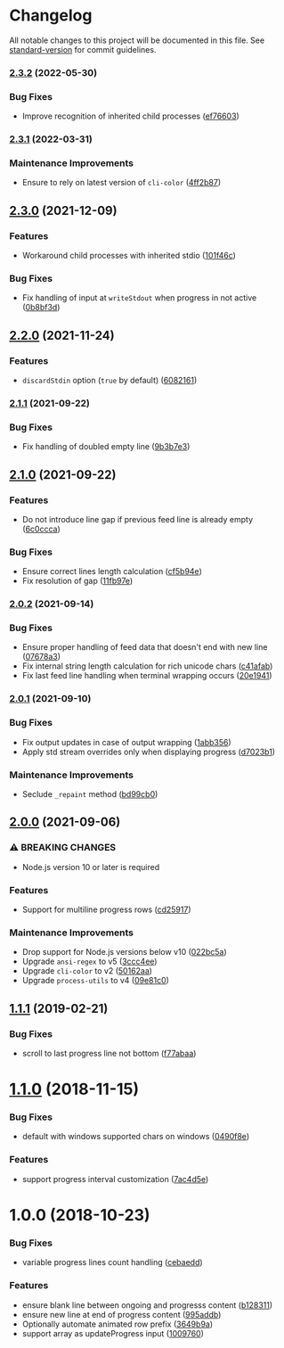 # Changelog

All notable changes to this project will be documented in this file. See [standard-version](https://github.com/conventional-changelog/standard-version) for commit guidelines.

### [2.3.2](https://github.com/medikoo/cli-progress-footer/compare/v2.3.1...v2.3.2) (2022-05-30)

### Bug Fixes

- Improve recognition of inherited child processes ([ef76603](https://github.com/medikoo/cli-progress-footer/commit/ef76603eddf0ec1dd9b8ea35166892cb492a7e0d))

### [2.3.1](https://github.com/medikoo/cli-progress-footer/compare/v2.3.0...v2.3.1) (2022-03-31)

### Maintenance Improvements

- Ensure to rely on latest version of `cli-color` ([4ff2b87](https://github.com/medikoo/cli-progress-footer/commit/4ff2b8791301e03f441340819076e255455cb08b))

## [2.3.0](https://github.com/medikoo/cli-progress-footer/compare/v2.2.0...v2.3.0) (2021-12-09)

### Features

- Workaround child processes with inherited stdio ([101f46c](https://github.com/medikoo/cli-progress-footer/commit/101f46cac819af8f8f7d730ea7ae905d8a0edd0a))

### Bug Fixes

- Fix handling of input at `writeStdout` when progress in not active ([0b8bf3d](https://github.com/medikoo/cli-progress-footer/commit/0b8bf3d265933cadcae125931a3ce48062520435))

## [2.2.0](https://github.com/medikoo/cli-progress-footer/compare/v2.1.1...v2.2.0) (2021-11-24)

### Features

- `discardStdin` option (`true` by default) ([6082161](https://github.com/medikoo/cli-progress-footer/commit/6082161899cfbb836ff67b733e3c118f50c81abd))

### [2.1.1](https://github.com/medikoo/cli-progress-footer/compare/v2.1.0...v2.1.1) (2021-09-22)

### Bug Fixes

- Fix handling of doubled empty line ([9b3b7e3](https://github.com/medikoo/cli-progress-footer/commit/9b3b7e3ecf4baed1ed110bef50069812d0f8321c))

## [2.1.0](https://github.com/medikoo/cli-progress-footer/compare/v2.0.2...v2.1.0) (2021-09-22)

### Features

- Do not introduce line gap if previous feed line is already empty ([6c0ccca](https://github.com/medikoo/cli-progress-footer/commit/6c0ccca266714fc73b26147238f2955a31f4e1ed))

### Bug Fixes

- Ensure correct lines length calculation ([cf5b94e](https://github.com/medikoo/cli-progress-footer/commit/cf5b94e79dea5467cf20de894659744c0b2b7c3e))
- Fix resolution of gap ([11fb97e](https://github.com/medikoo/cli-progress-footer/commit/11fb97ef04f72d5f93fd9ef8d53b87f818bcb0c8))

### [2.0.2](https://github.com/medikoo/cli-progress-footer/compare/v2.0.1...v2.0.2) (2021-09-14)

### Bug Fixes

- Ensure proper handling of feed data that doesn't end with new line ([07678a3](https://github.com/medikoo/cli-progress-footer/commit/07678a38775b7231704eac12a5b4829c632ee9a9))
- Fix internal string length calculation for rich unicode chars ([c41afab](https://github.com/medikoo/cli-progress-footer/commit/c41afab24d07aaa18ee285526765d2175fac3f89))
- Fix last feed line handling when terminal wrapping occurs ([20e1941](https://github.com/medikoo/cli-progress-footer/commit/20e1941d27d8ff5256752f311b71896c376bb56d))

### [2.0.1](https://github.com/medikoo/cli-progress-footer/compare/v2.0.0...v2.0.1) (2021-09-10)

### Bug Fixes

- Fix output updates in case of output wrapping ([1abb356](https://github.com/medikoo/cli-progress-footer/commit/1abb35634f7eba335126bfe88846eb78ec8dbb1a))
- Apply std stream overrides only when displaying progress ([d7023b1](https://github.com/medikoo/cli-progress-footer/commit/d7023b1be3a7371ac72f3924356ea76b1ca783da))

### Maintenance Improvements

- Seclude `_repaint` method ([bd99cb0](https://github.com/medikoo/cli-progress-footer/commit/bd99cb032e710757258d18ef4aadc48c1e094624))

## [2.0.0](https://github.com/medikoo/cli-progress-footer/compare/v1.1.1...v2.0.0) (2021-09-06)

### ⚠ BREAKING CHANGES

- Node.js version 10 or later is required

### Features

- Support for multiline progress rows ([cd25917](https://github.com/medikoo/cli-progress-footer/commit/cd2591798815fd68423d2eec203017d1892fb807))

### Maintenance Improvements

- Drop support for Node.js versions below v10 ([022bc5a](https://github.com/medikoo/cli-progress-footer/commit/022bc5a5a58cfedc90fa7275a65814a1758d0a20))
- Upgrade `ansi-regex` to v5 ([3ccc4ee](https://github.com/medikoo/cli-progress-footer/commit/3ccc4ee02f56648f713ae51cf87673c36002e9b0))
- Upgrade `cli-color` to v2 ([50162aa](https://github.com/medikoo/cli-progress-footer/commit/50162aad8128395d49ac8fde1ca349c72e91afdf))
- Upgrade `process-utils` to v4 ([09e81c0](https://github.com/medikoo/cli-progress-footer/commit/09e81c04a0a7e6dfdecd1f0980e74289d57e7652))

## [1.1.1](https://github.com/medikoo/cli-progress-footer/compare/v1.1.0...v1.1.1) (2019-02-21)

### Bug Fixes

- scroll to last progress line not bottom ([f77abaa](https://github.com/medikoo/cli-progress-footer/commit/f77abaa))

<a name="1.1.0"></a>

# [1.1.0](https://github.com/medikoo/cli-progress-footer/compare/v1.0.0...v1.1.0) (2018-11-15)

### Bug Fixes

- default with windows supported chars on windows ([0490f8e](https://github.com/medikoo/cli-progress-footer/commit/0490f8e))

### Features

- support progress interval customization ([7ac4d5e](https://github.com/medikoo/cli-progress-footer/commit/7ac4d5e))

<a name="1.0.0"></a>

# 1.0.0 (2018-10-23)

### Bug Fixes

- variable progress lines count handling ([cebaedd](https://github.com/medikoo/cli-progress-footer/commit/cebaedd))

### Features

- ensure blank line between ongoing and progresss content ([b128311](https://github.com/medikoo/cli-progress-footer/commit/b128311))
- ensure new line at end of progress content ([995addb](https://github.com/medikoo/cli-progress-footer/commit/995addb))
- Optionally automate animated row prefix ([3649b9a](https://github.com/medikoo/cli-progress-footer/commit/3649b9a))
- support array as updateProgress input ([1009760](https://github.com/medikoo/cli-progress-footer/commit/1009760))
